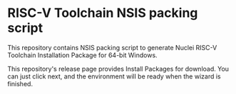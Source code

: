 # RISC-V Toolchain NSIS packing script
This repository contains NSIS packing script to generate Nuclei RISC-V Toolchain Installation Package for 64-bit Windows.

This repository's release page provides Install Packages for download. You can just click next, and the environment will be ready when the wizard is finished.